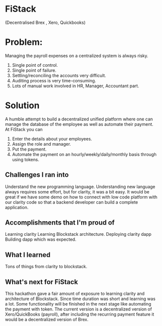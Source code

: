 # FiStack
(Decentralised Brex , Xero, Quickbooks)

Problem:
===========

Managing the payroll expenses on a centralized system is always risky. 
1. Single point of control.
2. Single point of failure. 
2. Settling/reconciling the accounts very difficult. 
3. Auditing process is very time-consuming. 
4. Lots of manual work involved in HR, Manager, Accountant part. 


Solution
===========
A humble attempt to build a decentralized unified platform where one can manage the database of the employee as well as automate their payment. At FiStack you can

1. Enter the details about your employees.
2. Assign the role and manager.
3. Put the payment.
4. Automate the payment on an hourly/weekly/daily/monthly basis through using tokens.


## Challenges I ran into
Understand the new programming language. Understanding new language always requires some effort, but for clarity, it was a bit easy.
It would be great if we have some demo on how to connect with low code platform with our clarity code so that a backend developer can build a complete application.

## Accomplishments that I'm proud of
Learning clarity
Learning Blockstack architecture. 
Deploying clarity dapp
Building dapp which was expected.


## What I learned
Tons of things from clarity to blockstack.

## What's next for FiStack
This hackathon gave a fair amount of exposure to learning clarity and architecture of Blockstack. Since time duration was short and learning was a lot. Some functionality will be finished in the next stage like automating the payment with token. The current version is a decentralized version of Xero/QuickBooks (payroll), after including the recurring payment feature it would be a decentralized version of Brex.

